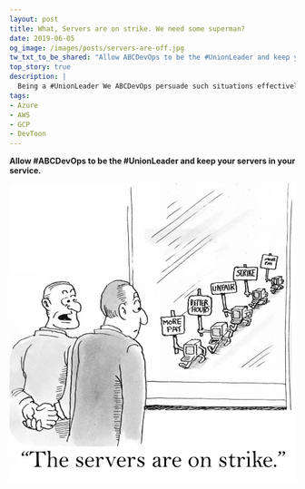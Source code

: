 ```yaml
---
layout: post
title: What, Servers are on strike. We need some superman?
date: 2019-06-05
og_image: /images/posts/servers-are-off.jpg
tw_txt_to_be_shared: "Allow ABCDevOps to be the #UnionLeader and keep your servers in your service. Happy #DevOps, #AWS, #Azure, #Cloud, #Google, #GCP."
top_story: true
description: |
  Being a #UnionLeader We ABCDevOps persuade such situations effectively. Allow us to keep your service running.
tags:
- Azure
- AWS
- GCP
- DevToon
---
```


**Allow #ABCDevOps to be the #UnionLeader and keep your servers in your service.**
<!--more-->
![Where are you going? Our clients are still in queue.](/images/posts/servers-are-off.jpg)
